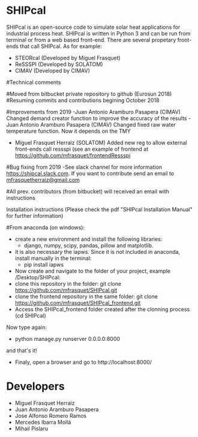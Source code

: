 # SHIPcal

SHIPcal is an open-source code to simulate solar heat applications for industrial process heat. SHIPcal is written in Python 3 and can be run from terminal or from a web based front-end. There are several propetary front-ends that call SHIPcal. As for example:
- STEORcal (Developed by Miguel Frasquet)
- ReSSSPI (Developed by SOLATOM)
- CIMAV (Developed by CIMAV)

#Technical comments

#Moved from bitbucket private repository to github (Eurosun 2018)
#Resuming commits and contributions begining October 2018

#Improvements from 2019
-Juan Antonio Aramburo Pasapera (CIMAV) Changed demand creator function to improve the accuracy of the results
-Juan Antonio Aramburo Pasapera (CIMAV) Changed fixed raw water temperature function. Now it depends on the TMY
- Miguel Frasquet Herraiz (SOLATOM) Added new reg to allow external front-ends call ressspi (see an example of frontend at https://github.com/mfrasquet/frontendRessspi

#Bug fixing from 2019
-See slack channel for more information https://shipcal.slack.com. If you want to contribute send an email to mfrasquetherraiz@gmail.com

#All prev. contributors (from bitbucket) will received an email with instructions

Installation instructions (Please check the pdf "SHIPcal Installation Manual" for further information)

#From anaconda (on windows):
- create a new environment and install the following libraries:
  - django, numpy, scipy, pandas, pillow and matplotlib.
- it is also necessary the iapws. Since it is not included in anaconda, install manually in the terminal:
  - pip install iapws
- Now create and navigate to the folder of your project, example /Desktop/SHIPcal:
- clone this repository in the folder: git clone https://github.com/mfrasquet/SHIPcal.git
- clone the frontend repository in the same folder: git clone https://github.com/mfrasquet/SHIPcal_frontend.git
- Access the SHIPcal_frontend folder created after the clonning process (cd SHIPcal)

Now type again:
- python manage.py runserver 0.0.0.0:8000

and that's it!
- Finaly, open a browser and go to http://localhost:8000/

# Developers
- Miguel Frasquet Herraiz
- Juan Antonio Aramburo Pasapera
- Jose Alfonso Romero Ramos
- Mercedes Ibarra Mollá
- Mihail Pislaru
